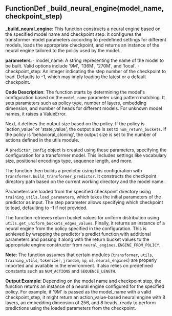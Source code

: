 ## FunctionDef _build_neural_engine(model_name, checkpoint_step)
**_build_neural_engine**: This function constructs a neural engine based on the specified model name and checkpoint step. It configures the transformer model parameters according to predefined settings for different models, loads the appropriate checkpoint, and returns an instance of the neural engine tailored to the policy used by the model.

**parameters**:
· model_name: A string representing the name of the model to be built. Valid options include '9M', '136M', '270M', and 'local'.
· checkpoint_step: An integer indicating the step number of the checkpoint to load. Defaults to -1, which may imply loading the latest or a default checkpoint.

**Code Description**: The function starts by determining the model's configuration based on the `model_name` parameter using pattern matching. It sets parameters such as policy type, number of layers, embedding dimension, and number of heads for different models. For unknown model names, it raises a ValueError.

Next, it defines the output size based on the policy. If the policy is 'action_value' or 'state_value', the output size is set to `num_return_buckets`. If the policy is 'behavioral_cloning', the output size is set to the number of actions defined in the utils module.

A `predictor_config` object is created using these parameters, specifying the configuration for a transformer model. This includes settings like vocabulary size, positional encodings type, sequence length, and more.

The function then builds a predictor using this configuration with `transformer.build_transformer_predictor`. It constructs the checkpoint directory path based on the current working directory and the model name.

Parameters are loaded from the specified checkpoint directory using `training_utils.load_parameters`, which takes the initial parameters of the predictor as input. The step parameter allows specifying which checkpoint to load, defaulting to -1 if not provided.

The function retrieves return bucket values for uniform distribution using `utils.get_uniform_buckets_edges_values`. Finally, it returns an instance of a neural engine from the policy specified in the configuration. This is achieved by wrapping the predictor's predict function with additional parameters and passing it along with the return bucket values to the appropriate engine constructor from `neural_engines.ENGINE_FROM_POLICY`.

**Note**: The function assumes that certain modules (`transformer`, `utils`, `training_utils`, `tokenizer`, `jrandom`, `np`, `os`, `neural_engines`) are properly imported and available in the environment. It also relies on predefined constants such as `NUM_ACTIONS` and `SEQUENCE_LENGTH`.

**Output Example**: Depending on the model name and checkpoint step, the function returns an instance of a neural engine configured for the specified policy. For example, if '9M' is passed as the model_name with a valid checkpoint_step, it might return an action_value-based neural engine with 8 layers, an embedding dimension of 256, and 8 heads, ready to perform predictions using the loaded parameters from the checkpoint.
